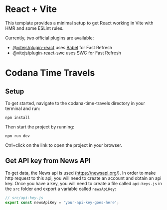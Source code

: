 # React + Vite

This template provides a minimal setup to get React working in Vite with HMR and some ESLint rules.

Currently, two official plugins are available:

- [@vitejs/plugin-react](https://github.com/vitejs/vite-plugin-react/blob/main/packages/plugin-react/README.md) uses [Babel](https://babeljs.io/) for Fast Refresh
- [@vitejs/plugin-react-swc](https://github.com/vitejs/vite-plugin-react-swc) uses [SWC](https://swc.rs/) for Fast Refresh

# Codana Time Travels

## Setup
To get started, navigate to the codana-time-travels directory in your terminal and run:

```
npm install
```
Then start the project by running:

```
npm run dev
```
Ctrl+click on the link to open the project in your browser.

## Get API key from News API
To get data, the News api is used (https://newsapi.org/). In order to make http request to this api, you will need to create an account and obtain an api key. Once you have a key, you will need to create a file called `api-keys.js` in the `src` folder and export a variable called `newsApiKey`:

```javascript
// src/api-key.js
export const newsApiKey = 'your-api-key-goes-here';
```